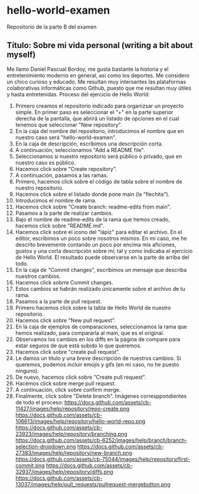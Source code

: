 # hello-world-examen
Repositorio de la parte B del examen
## Título: Sobre mi vida personal (writing a bit about myself)
Me llamo Daniel Pascual Bordoy, me gusta bastante la historia y el entretenimiento moderno en general, así como los deportes. Me considero un chico curioso y educado. Me resultan muy intersantes las plataformas colaborativas informáticas como Github, puesto que me resultan muy útiles y hasta entretenidas.
Proceso del ejercicio de Hello World:
1. Primero creamos el repositorio indicado para organizsar un proyecto simple. En primer paso es seleccionar el "+" en la parte superior derecha de la pantalla, que abrirá un listado de opciones en el cual tenemos que seleccionar "New repository".
2. En la caja del nombre del repositorio, introducimos el nombre que en nuestro caso será "hello-world-examen".
3. En la caja de descripción, escribimos una descripción corta.
4. A continuación, seleccionamos "Add a README file".
5. Seleccionamos si nuestro repositorio será público o privado, que en nuestro caso es público.
6. Hacemos click sobre "Create repository".
7. A continuación, pasamos a las ramas.
8. Primero, hacemos click sobre el código de tabla sobre el nombre de nuestro repositorio.
9. Hacemos click sobre el listado donde pone main (la "flechita").
10. Introducimos el nombre de rama.
11. Hacemos click sobre "Create branch: readme-edits from main".
12. Pasamos a la parte de realizar cambios.
13. Bajo el nombre de readme-edits de la rama que hemos creado, hacemos click sobre "README.md".
14. Hacemos click sobre el icono del "lápiz" para editar el archivo. En el editor, escribimos un poco sobre nosotros mismos. En mi caso, me he descrito brevemente contando un poco por encima mis aficiones, gustos y una corta descripción sobre mí; tal y como indicaba el ejercicio de Hello World. El resultado puede observarse en la parte de arriba del todo.
15. En la caja de "Commit changes", escribimos un mensaje que describa nuestros cambios.
16. Hacemos click sobrre Commit changes.
17. Estos cambios se habrán realizado únicamente sobre el archivo de tu rama.
18. Pasamos a la parte de pull request.
19. Primero hacemos click sobre la tabla de Hello World de nuestro repositorio.
20. Hacemos click sobre "New pull request".
21. En la caja de ejemplos de comparaciones, seleccionamos la rama que hemos realizado, para compararla al main, que es el original.
22. Observamos los cambios en los diffs en la página de compare para estar seguros de que está subido lo que queremos. 
23. Hacemos click sobre "create pull request".
24. Le damos un título y una breve descripción de nuestros cambios. Si queremos, podemos incluir emojis y gifs (en mi caso, no he puesto ninguno).
25. De nuevo, hacemos click sobre "Create pull request".
26. Hacemos click sobre merge pull request.
27. A continuación, click sobre confirm merge.
28. Finalmente, click sobre "Delete branch".
Imágenes corresppondientes de todo el proceso:
https://docs.github.com/assets/cb-11427/images/help/repository/repo-create.png
https://docs.github.com/assets/cb-106613/images/help/repository/hello-world-repo.png
https://docs.github.com/assets/cb-23923/images/help/repository/branching.png
https://docs.github.com/assets/cb-6252/images/help/branch/branch-selection-dropdown.png
https://docs.github.com/assets/cb-27383/images/help/repository/new-branch.png
https://docs.github.com/assets/cb-75044/images/help/repository/first-commit.png
https://docs.github.com/assets/cb-32937/images/help/repository/diffs.png
https://docs.github.com/assets/cb-13037/images/help/pull_requests/pullrequest-mergebutton.png
